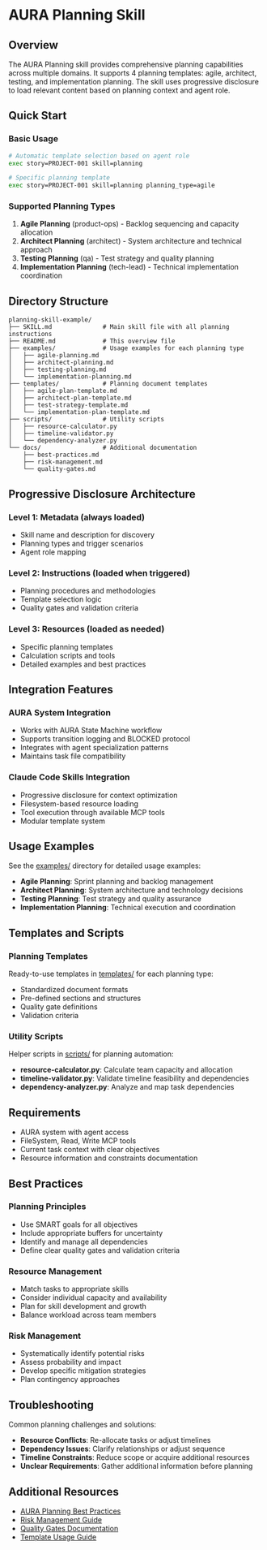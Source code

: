 # AURA Planning Skill

## Overview

The AURA Planning skill provides comprehensive planning capabilities across multiple domains. It supports 4 planning templates: agile, architect, testing, and implementation planning. The skill uses progressive disclosure to load relevant content based on planning context and agent role.

## Quick Start

### Basic Usage
```bash
# Automatic template selection based on agent role
exec story=PROJECT-001 skill=planning

# Specific planning template
exec story=PROJECT-001 skill=planning planning_type=agile
```

### Supported Planning Types

1. **Agile Planning** (product-ops) - Backlog sequencing and capacity allocation
2. **Architect Planning** (architect) - System architecture and technical approach
3. **Testing Planning** (qa) - Test strategy and quality planning
4. **Implementation Planning** (tech-lead) - Technical implementation coordination

## Directory Structure

```
planning-skill-example/
├── SKILL.md              # Main skill file with all planning instructions
├── README.md             # This overview file
├── examples/             # Usage examples for each planning type
│   ├── agile-planning.md
│   ├── architect-planning.md
│   ├── testing-planning.md
│   └── implementation-planning.md
├── templates/            # Planning document templates
│   ├── agile-plan-template.md
│   ├── architect-plan-template.md
│   ├── test-strategy-template.md
│   └── implementation-plan-template.md
├── scripts/              # Utility scripts
│   ├── resource-calculator.py
│   ├── timeline-validator.py
│   └── dependency-analyzer.py
└── docs/                 # Additional documentation
    ├── best-practices.md
    ├── risk-management.md
    └── quality-gates.md
```

## Progressive Disclosure Architecture

### Level 1: Metadata (always loaded)
- Skill name and description for discovery
- Planning types and trigger scenarios
- Agent role mapping

### Level 2: Instructions (loaded when triggered)
- Planning procedures and methodologies
- Template selection logic
- Quality gates and validation criteria

### Level 3: Resources (loaded as needed)
- Specific planning templates
- Calculation scripts and tools
- Detailed examples and best practices

## Integration Features

### AURA System Integration
- Works with AURA State Machine workflow
- Supports transition logging and BLOCKED protocol
- Integrates with agent specialization patterns
- Maintains task file compatibility

### Claude Code Skills Integration
- Progressive disclosure for context optimization
- Filesystem-based resource loading
- Tool execution through available MCP tools
- Modular template system

## Usage Examples

See the [examples/](examples/) directory for detailed usage examples:
- **Agile Planning**: Sprint planning and backlog management
- **Architect Planning**: System architecture and technology decisions
- **Testing Planning**: Test strategy and quality assurance
- **Implementation Planning**: Technical execution and coordination

## Templates and Scripts

### Planning Templates
Ready-to-use templates in [templates/](templates/) for each planning type:
- Standardized document formats
- Pre-defined sections and structures
- Quality gate definitions
- Validation criteria

### Utility Scripts
Helper scripts in [scripts/](scripts/) for planning automation:
- **resource-calculator.py**: Calculate team capacity and allocation
- **timeline-validator.py**: Validate timeline feasibility and dependencies
- **dependency-analyzer.py**: Analyze and map task dependencies

## Requirements

- AURA system with agent access
- FileSystem, Read, Write MCP tools
- Current task context with clear objectives
- Resource information and constraints documentation

## Best Practices

### Planning Principles
- Use SMART goals for all objectives
- Include appropriate buffers for uncertainty
- Identify and manage all dependencies
- Define clear quality gates and validation criteria

### Resource Management
- Match tasks to appropriate skills
- Consider individual capacity and availability
- Plan for skill development and growth
- Balance workload across team members

### Risk Management
- Systematically identify potential risks
- Assess probability and impact
- Develop specific mitigation strategies
- Plan contingency approaches

## Troubleshooting

Common planning challenges and solutions:
- **Resource Conflicts**: Re-allocate tasks or adjust timelines
- **Dependency Issues**: Clarify relationships or adjust sequence
- **Timeline Constraints**: Reduce scope or acquire additional resources
- **Unclear Requirements**: Gather additional information before planning

## Additional Resources

- [AURA Planning Best Practices](docs/best-practices.md)
- [Risk Management Guide](docs/risk-management.md)
- [Quality Gates Documentation](docs/quality-gates.md)
- [Template Usage Guide](templates/README.md)